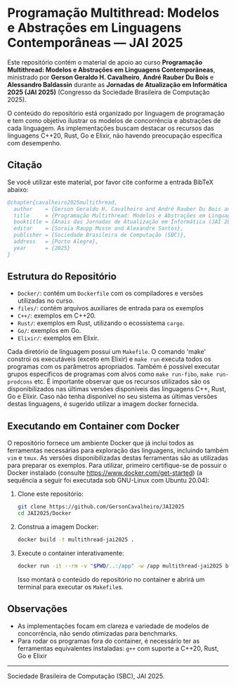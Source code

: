# Programação Multithread: Modelos e Abstrações em Linguagens Contemporâneas — JAI 2025

Este repositório contém o material de apoio ao curso **Programação Multithread: Modelos e Abstrações em Linguagens Contemporâneas**, ministrado por **Gerson Geraldo H. Cavalheiro**, **André Rauber Du Bois** e **Alessandro Baldassin** durante as **Jornadas de Atualização em Informática 2025 (JAI 2025)** (Congresso da Sociedade Brasileira de Computação 2025).

O conteúdo do repositório está organizado por linguagem de programação e tem como objetivo ilustrar os modelos de concorrência e abstrações de cada linguagem. As implementações buscam destacar os recursos das linguagens C++20, Rust, Go e Elixir, não havendo preocupação específica com desempenho.

## Citação

Se você utilizar este material, por favor cite conforme a entrada BibTeX abaixo:

```bibtex
@chapter{cavalheiro2025multithread,
  author    = {Gerson Geraldo H. Cavalheiro and André Rauber Du Bois and Alessandro Baldassin},
  title     = {Programação Multithread: Modelos e Abstrações em Linguagens Contemporâneas},
  booktitle = {Anais das Jornadas de Atualização em Informática (JAI 2025)},
  editor    = {Soraia Raupp Musse and Alexandre Santos},
  publisher = {Sociedade Brasileira de Computação (SBC)},
  address   = {Porto Alegre},
  year      = {2025}
}
```

## Estrutura do Repositório

- `Docker/`: contém um `Dockerfile` com os compiladores e versões utilizadas no curso.
- `files/`: contém arquivos auxiliares de entrada para os exemplos
- `C++/`: exemplos em C++20.
- `Rust/`: exemplos em Rust, utilizando o ecossistema `cargo`.
- `Go/`: exemplos em Go.
- `Elixir/`: exemplos em Elixir.

Cada diretório de linguagem possui um `Makefile`. O comando 'make' constroi os executáveis (exceto em Elixir) e `make run` executa todos os programas com os parâmetros apropriados. Também é possível executar grupos específicos de programas com alvos como `make run-fibo`, `make run-prodcons` etc. É importante observar que os recursos utilizados são os disponibilizados nas últimas versões disponíveis das linguagens C++, Rust, Go e Elixir. Caso não tenha disponível no seu sistema as últimas versões destas linguagens, é sugerido utilizar a imagem docker fornecida.

## Executando em Container com Docker

O repositório fornece um ambiente Docker que já inclui todos as ferramentas necessárias para exploração das linguagens, incluindo também `vim` e `tmux`. As versões disponibilizadas destas ferramentas são as utilizadas para preparar os exemplos. Para utilizar, primeiro certifique-se de possuir o Docker instalado (consulte https://www.docker.com/get-started) (a sequência a seguir foi executada sob GNU-Linux com Ubuntu 20.04):

1. Clone este repositório:
   ```sh
   git clone https://github.com/GersonCavalheiro/JAI2025
   cd JAI2025/Docker
   ```

2. Construa a imagem Docker:
   ```sh
   docker build -t multithread-jai2025 .
   ```

3. Execute o container interativamente:
   ```sh
   docker run -it --rm -v "$PWD/..:/app" -w /app multithread-jai2025 bash
   ```

   Isso montará o conteúdo do repositório no container e abrirá um terminal para executar os `Makefile`s.

## Observações

- As implementações focam em clareza e variedade de modelos de concorrência, não sendo otimizadas para benchmarks.
- Para rodar os programas fora do container, é necessário ter as ferramentas equivalentes instaladas: `g++` com suporte a C++20, Rust, Go e Elixir

---
Sociedade Brasileira de Computação (SBC), JAI 2025.
